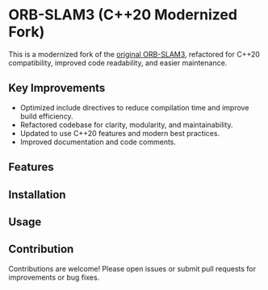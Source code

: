 # ORB-SLAM3 (C++20 Modernized Fork)

This is a modernized fork of the [original ORB-SLAM3](https://github.com/UZ-SLAMLab/ORB_SLAM3), refactored for C++20 compatibility, improved code readability, and easier maintenance.

## Key Improvements

- Optimized include directives to reduce compilation time and improve build efficiency.
- Refactored codebase for clarity, modularity, and maintainability.
- Updated to use C++20 features and modern best practices.
- Improved documentation and code comments.

## Features

<!-- TODO: add this -->

## Installation

<!-- TODO: add this -->

## Usage

<!-- TODO: add this -->

## Contribution

Contributions are welcome! Please open issues or submit pull requests for improvements or bug fixes.
